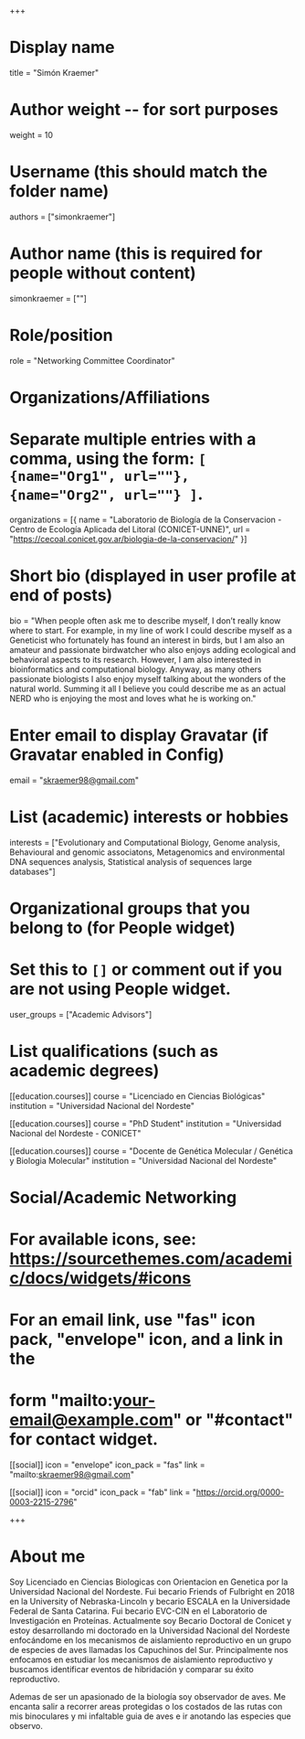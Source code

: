 +++
# Display name
title = "Simón Kraemer"

# Author weight -- for sort purposes
weight = 10

# Username (this should match the folder name)
authors = ["simonkraemer"]

# Author name (this is required for people without content)
simonkraemer = [""]

# Role/position
role = "Networking Committee Coordinator"

# Organizations/Affiliations
#   Separate multiple entries with a comma, using the form: `[ {name="Org1", url=""}, {name="Org2", url=""} ]`.
organizations = [{ name = "Laboratorio de Biología de la Conservacion - Centro de Ecología Aplicada del Litoral (CONICET-UNNE)", url = "https://cecoal.conicet.gov.ar/biologia-de-la-conservacion/" }]

# Short bio (displayed in user profile at end of posts)
bio = "When people often ask me to describe myself, I don’t really know where to start. For example, in my line of work I could describe myself as a Geneticist who fortunately has found an interest in birds, but I am also an amateur and passionate birdwatcher who also enjoys adding ecological and behavioral aspects to its research. However, I am also interested in bioinformatics and computational biology. Anyway, as many others passionate biologists I also enjoy myself talking about the wonders of the natural world. Summing it all I believe you could describe me as an actual NERD who is enjoying the most and loves what he is working on."

# Enter email to display Gravatar (if Gravatar enabled in Config)
email = "skraemer98@gmail.com"

# List (academic) interests or hobbies
interests = ["Evolutionary and Computational Biology, Genome analysis, Behavioural and genomic associatons, Metagenomics and environmental DNA sequences analysis, Statistical analysis of sequences large databases"]

# Organizational groups that you belong to (for People widget)
#   Set this to `[]` or comment out if you are not using People widget.
user_groups = ["Academic Advisors"]

# List qualifications (such as academic degrees)
[[education.courses]]
course = "Licenciado en Ciencias Biológicas"
institution = "Universidad Nacional del Nordeste"

[[education.courses]]
course = "PhD Student"
institution = "Universidad Nacional del Nordeste - CONICET"

[[education.courses]]
course = "Docente de Genética Molecular / Genética y Biologia Molecular"
institution = "Universidad Nacional del Nordeste"

# Social/Academic Networking
# For available icons, see: https://sourcethemes.com/academic/docs/widgets/#icons
#   For an email link, use "fas" icon pack, "envelope" icon, and a link in the
#   form "mailto:your-email@example.com" or "#contact" for contact widget.

[[social]]
  icon = "envelope"
  icon_pack = "fas"
  link = "mailto:skraemer98@gmail.com"


[[social]]
  icon = "orcid"
  icon_pack = "fab"
  link = "https://orcid.org/0000-0003-2215-2796"

+++

# About me 
Soy Licenciado en Ciencias Biologicas con Orientacion en Genetica por la Universidad Nacional del Nordeste. Fui becario Friends of Fulbright en 2018 en la University of Nebraska-Lincoln y becario ESCALA en la Universidade Federal de Santa Catarina. Fui becario EVC-CIN en el Laboratorio de Investigación en Proteínas. Actualmente soy Becario Doctoral de Conicet y estoy desarrollando mi doctorado en la Universidad Nacional del Nordeste enfocándome en los mecanismos de aislamiento reproductivo en un grupo de especies de aves llamadas los Capuchinos del Sur. Principalmente nos enfocamos en estudiar los mecanismos de aislamiento reproductivo y buscamos identificar eventos de hibridación y comparar su éxito reproductivo.

Ademas de ser un apasionado de la biología soy observador de aves. Me encanta salir a recorrer areas protegidas o los costados de las rutas con mis binoculares y mi infaltable guia de aves e ir anotando las especies que observo.